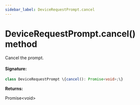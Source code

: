 ```yaml
---
sidebar_label: DeviceRequestPrompt.cancel
---
```


# DeviceRequestPrompt.cancel() method

Cancel the prompt.

#### Signature:

```typescript
class DeviceRequestPrompt \{cancel(): Promise<void>;\}
```

**Returns:**

Promise&lt;void&gt;
